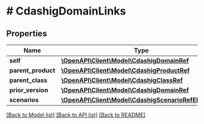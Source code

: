 # # CdashigDomainLinks

## Properties

Name | Type | Description | Notes
------------ | ------------- | ------------- | -------------
**self** | [**\OpenAPI\Client\Model\CdashigDomainRef**](CdashigDomainRef.md) |  | [optional]
**parent_product** | [**\OpenAPI\Client\Model\CdashigProductRef**](CdashigProductRef.md) |  | [optional]
**parent_class** | [**\OpenAPI\Client\Model\CdashigClassRef**](CdashigClassRef.md) |  | [optional]
**prior_version** | [**\OpenAPI\Client\Model\CdashigDomainRef**](CdashigDomainRef.md) |  | [optional]
**scenarios** | [**\OpenAPI\Client\Model\CdashigScenarioRefElement[]**](CdashigScenarioRefElement.md) |  | [optional]

[[Back to Model list]](../../README.md#models) [[Back to API list]](../../README.md#endpoints) [[Back to README]](../../README.md)
